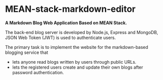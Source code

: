 # MEAN-stack-markdown-editor
**A Markdown Blog Web Application Based on MEAN Stack.**

The back-end blog server is developed by Node.js, Express and MongoDB, JSON Web Token (JWT) is used to authenticate users.

The primary task is to implement the website for the markdown-based blogging service that
- lets anyone read blogs written by users through public URLs.
- lets the registered users create and update their own blogs after password authentication. 

